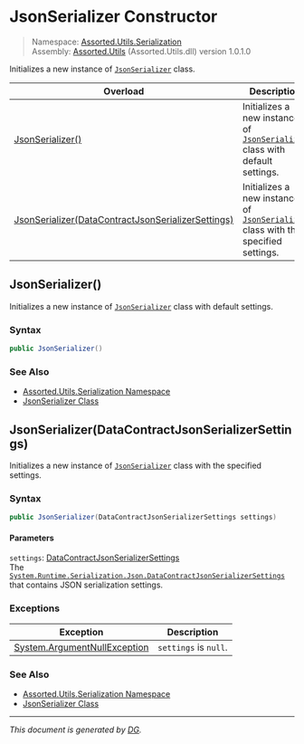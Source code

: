 ﻿# JsonSerializer Constructor

> Namespace: [Assorted.Utils.Serialization](index.md#assortedutilsserialization-namespace)\
> Assembly: [Assorted.Utils](index.md) (Assorted.Utils.dll) version 1.0.1.0

Initializes a new instance of [`JsonSerializer`](Assorted.Utils.Serialization.JsonSerializer.md) class.

Overload | Description
--- | ---
[JsonSerializer()](Assorted.Utils.Serialization.JsonSerializer.-ctor.md#jsonserializer) | Initializes a new instance of [`JsonSerializer`](Assorted.Utils.Serialization.JsonSerializer.md) class with default settings.
[JsonSerializer(DataContractJsonSerializerSettings)](Assorted.Utils.Serialization.JsonSerializer.-ctor.md#jsonserializerdatacontractjsonserializersettings) | Initializes a new instance of [`JsonSerializer`](Assorted.Utils.Serialization.JsonSerializer.md) class with the specified settings.

## JsonSerializer()

Initializes a new instance of [`JsonSerializer`](Assorted.Utils.Serialization.JsonSerializer.md) class with default settings.

### Syntax

```csharp
public JsonSerializer()
```

### See Also

- [Assorted.Utils.Serialization Namespace](index.md#assortedutilsserialization-namespace)
- [JsonSerializer Class](Assorted.Utils.Serialization.JsonSerializer.md)

## JsonSerializer(DataContractJsonSerializerSettings)

Initializes a new instance of [`JsonSerializer`](Assorted.Utils.Serialization.JsonSerializer.md) class with the specified settings.

### Syntax

```csharp
public JsonSerializer(DataContractJsonSerializerSettings settings)
```

#### Parameters

`settings`: [DataContractJsonSerializerSettings](https://docs.microsoft.com/en-us/dotnet/api/system.runtime.serialization.json.datacontractjsonserializersettings)\
The [`System.Runtime.Serialization.Json.DataContractJsonSerializerSettings`](https://docs.microsoft.com/en-us/dotnet/api/system.runtime.serialization.json.datacontractjsonserializersettings) that contains JSON serialization settings.

### Exceptions

Exception | Description
--- | ---
[System.ArgumentNullException](https://docs.microsoft.com/en-us/dotnet/api/system.argumentnullexception) | `settings` is `null`.

### See Also

- [Assorted.Utils.Serialization Namespace](index.md#assortedutilsserialization-namespace)
- [JsonSerializer Class](Assorted.Utils.Serialization.JsonSerializer.md)

---

_This document is generated by [DG](https://github.com/Khojasteh/dg)._
